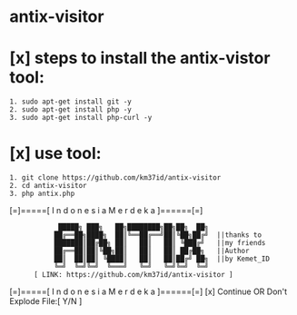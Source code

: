 # antix-visitor

# [x] steps to install the antix-vistor tool:
	1. sudo apt-get install git -y
	2. sudo apt-get install php -y
	3. sudo apt-get install php-curl -y

# [x] use tool:
	1. git clone https://github.com/km37id/antix-visitor
	2. cd antix-visitor
	3. php antix.php


[=]=====[  I  n  d  o  n  e  s  i  a    M  e  r  d  e  k  a  ]======[=]
                      
                █████╗ ███╗   ██╗████████╗██╗██╗  ██╗     
               ██╔══██╗████╗  ██║╚══██╔══╝██║╚██╗██╔╝  ||thanks to 
               ███████║██╔██╗ ██║   ██║   ██║ ╚███╔╝   ||my friends
               ██╔══██║██║╚██╗██║   ██║   ██║ ██╔██╗   ||Author
               ██║  ██║██║ ╚████║   ██║   ██║██╔╝ ██╗  ||by Kemet_ID
               ╚═╝  ╚═╝╚═╝  ╚═══╝   ╚═╝   ╚═╝╚═╝  ╚═╝    
          [ LINK: https://github.com/km37id/antix-visitor ]
[=]=====[  I  n  d  o  n  e  s  i  a    M  e  r  d  e  k  a  ]======[=]
[x] Continue OR Don't Explode File:[ Y/N ] 
